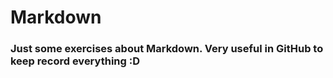 # Markdown
### Just some exercises about Markdown. Very useful in GitHub to keep record everything :D
